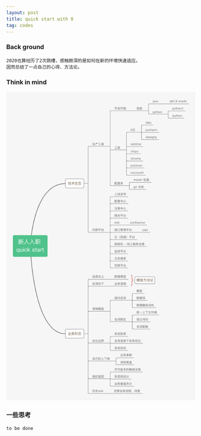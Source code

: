 ```yaml
---
layout: post
title: quick start with 0 
tag: codes
---
```


### Back ground

	2020也算经历了2次跳槽，感触颇深的是如何在新的环境快速适应。
	因而总结了一点自己的心得、方法论。


### Think in mind

![show](/images/quick_start.jpg)


### 一些思考

	to be done